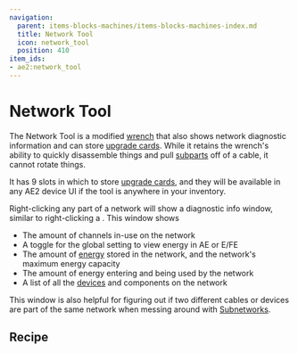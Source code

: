 ```yaml
---
navigation:
  parent: items-blocks-machines/items-blocks-machines-index.md
  title: Network Tool
  icon: network_tool
  position: 410
item_ids:
- ae2:network_tool
---
```


# Network Tool

<ItemImage id="network_tool" scale="4" />

The Network Tool is a modified [wrench](wrench.md) that also shows network diagnostic information and can store [upgrade cards](upgrade_cards.md).
While it retains the wrench's ability to quickly disassemble things and pull [subparts](../ae2-mechanics/cable-subparts.md)
off of a cable, it cannot rotate things.

It has 9 slots in which to store [upgrade cards](upgrade_cards.md), and they will be available in any AE2 device UI if the tool
is anywhere in your inventory.

Right-clicking any part of a network will show a diagnostic info window, similar to right-clicking a <ItemLink id="controller" />.
This window shows

*   The amount of channels in-use on the network
*   A toggle for the global setting to view energy in AE or E/FE
*   The amount of [energy](../ae2-mechanics/energy.md) stored in the network, and the network's maximum energy capacity
*   The amount of energy entering and being used by the network
*   A list of all the [devices](../ae2-mechanics/devices.md) and components on the network

This window is also helpful for figuring out if two different cables or devices are part of the same network when messing around with
[Subnetworks](../ae2-mechanics/subnetworks.md).

## Recipe

<RecipeFor id="network_tool" />
